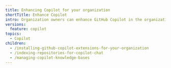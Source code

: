 ```yaml
---
title: Enhancing Copilot for your organization
shortTitle: Enhance Copilot
intro: Organization owners can enhance GitHub Copilot in the organization.
versions:
  feature: copilot
topics:
  - Copilot
children:
  - /installing-github-copilot-extensions-for-your-organization
  - /indexing-repositories-for-copilot-chat
  - /managing-copilot-knowledge-bases
---
```

